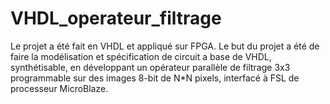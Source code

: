 # VHDL_operateur_filtrage
Le projet a été fait en VHDL et appliqué sur FPGA. Le but du projet a été de faire la modélisation et spécification de circuit a base de VHDL, synthétisable, en développant un opérateur parallèle de filtrage 3x3 programmable sur des images 8-bit de N*N pixels, interfacé à FSL de processeur MicroBlaze.
